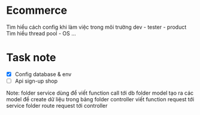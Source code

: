 # Ecommerce

Tìm hiểu cách config khi làm việc trong môi trường dev - tester - product
Tìm hiểu thread pool - OS ... 

# Task note 
- [x] Config database & env
- [ ] Api sign-up shop

Note:
folder service dùng để viết function call tới db
folder model tạo ra các model để create dữ liệu trong bảng
folder controller viết function request tới service
folder route request tới controller
